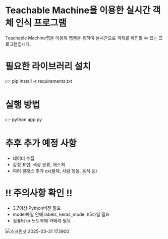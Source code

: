 # Teachable Machine을 이용한 실시간 객체 인식 프로그램
Teachable Machine앱을 이용해 웹캠을 통하여 실시간으로 객체를 확인할 수 있는 프로그램입니다.

# 필요한 라이브러리 설치
👉 pip install -r requirements.txt

# 실행 방법
👉 python app.py

# 추후 추가 예정 사항
- 데이터 수집
- 감정 표현, 색상 분류, 제스처
- 여러 클래스 추가 ex(물체, 사람 행동, 음식 등)

# ‼️ 주의사항 확인 ‼️
- 3.7이상 Python버전 필요
- model파일 안에 labels, keras_model.h5파일 필요
- 컴퓨터 or 노트북에 카메라 필요

![스크린샷 2025-03-31 173900](https://github.com/user-attachments/assets/6d820756-7554-4de0-a989-7e6c513865c9)
